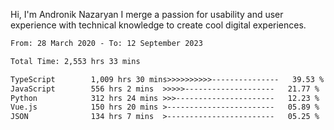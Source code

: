 Hi, I'm Andronik Nazaryan
I merge a passion for usability and user experience with technical knowledge to create cool digital experiences.


<!--START_SECTION:waka-->

```txt
From: 28 March 2020 - To: 12 September 2023

Total Time: 2,553 hrs 33 mins

TypeScript        1,009 hrs 30 mins>>>>>>>>>>---------------   39.53 %
JavaScript        556 hrs 2 mins  >>>>>--------------------   21.77 %
Python            312 hrs 24 mins >>>----------------------   12.23 %
Vue.js            150 hrs 20 mins >------------------------   05.89 %
JSON              134 hrs 7 mins  >------------------------   05.25 %
```

<!--END_SECTION:waka-->
